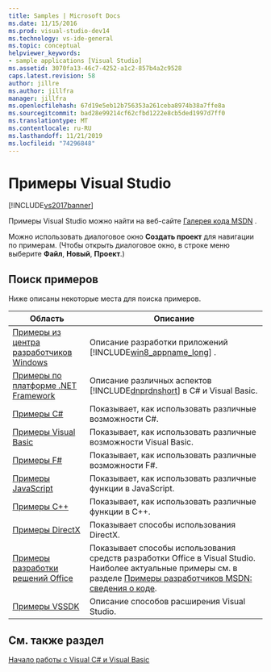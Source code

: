 ```yaml
---
title: Samples | Microsoft Docs
ms.date: 11/15/2016
ms.prod: visual-studio-dev14
ms.technology: vs-ide-general
ms.topic: conceptual
helpviewer_keywords:
- sample applications [Visual Studio]
ms.assetid: 3070fa13-46c7-4252-a1c2-857b4a2c9528
caps.latest.revision: 58
author: jillre
ms.author: jillfra
manager: jillfra
ms.openlocfilehash: 67d19e5eb12b756353a261ceba8974b38a7ffe8a
ms.sourcegitcommit: bad28e99214cf62cfbd1222e8cb5ded1997d7ff0
ms.translationtype: MT
ms.contentlocale: ru-RU
ms.lasthandoff: 11/21/2019
ms.locfileid: "74296848"
---
```

# <a name="visual-studio-samples"></a>Примеры Visual Studio
[!INCLUDE[vs2017banner](../includes/vs2017banner.md)]

Примеры Visual Studio можно найти на веб-сайте [Галерея кода MSDN](https://go.microsoft.com/fwlink/?LinkID=127810) .

 Можно использовать диалоговое окно **Создать проект** для навигации по примерам. (Чтобы открыть диалоговое окно, в строке меню выберите **Файл**, **Новый**, **Проект**.)

## <a name="finding-samples"></a>Поиск примеров
 Ниже описаны некоторые места для поиска примеров.

|Область|Описание|
|----------|-----------------|
|[Примеры из центра разработчиков Windows](https://go.microsoft.com/fwlink/?LinkID=255278)|Описание разработки приложений [!INCLUDE[win8_appname_long](../includes/win8-appname-long-md.md)] .|
|[Примеры по платформе .NET Framework](https://msdn.microsoft.com/177055f8-4a1f-43e7-aee6-995c196079b1)|Описание различных аспектов [!INCLUDE[dnprdnshort](../includes/dnprdnshort-md.md)] в C# и Visual Basic.|
|[Примеры C#](https://docs.microsoft.com/samples/browse/?languages=csharp)|Показывает, как использовать различные возможности C#.|
|[Примеры Visual Basic](https://docs.microsoft.com/samples/browse/?languages=vb)|Показывает, как использовать различные возможности Visual Basic.|
|[Примеры F#](https://docs.microsoft.com/samples/browse/?languages=fsharp)|Показывает, как использовать различные возможности F#.|
|[Примеры JavaScript](https://docs.microsoft.com/samples/browse/?languages=javascript)|Показывает, как использовать различные функции в JavaScript.|
|[Примеры C++](https://docs.microsoft.com/samples/browse/?languages=cpp)|Показывает, как использовать различные функции в C++.|
|[Примеры DirectX](https://docs.microsoft.com/samples/browse/?products=xbox)|Показывает способы использования DirectX.|
|[Примеры разработки решений Office](https://docs.microsoft.com/samples/browse/?products=office)|Показывает способы использования средств разработки Office в Visual Studio. Наиболее актуальные примеры см. в разделе [Примеры разработчиков MSDN: сведения о коде](https://go.microsoft.com/fwlink/?LinkID=248199).|
|[Примеры VSSDK](https://aka.ms/vs2015sdksamples)|Описание способов расширения Visual Studio.|

## <a name="see-also"></a>См. также раздел
 [Начало работы с Visual C# и Visual Basic](../ide/getting-started-with-visual-csharp-and-visual-basic.md)
